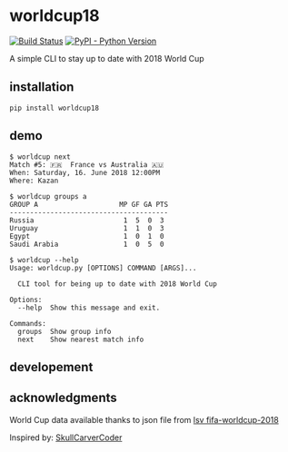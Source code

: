 # worldcup18

[![Build Status](https://travis-ci.org/tadeoos/worldcup.svg?branch=master)](https://travis-ci.org/tadeoos/worldcup)
[![PyPI - Python Version](https://img.shields.io/pypi/pyversions/Worldcup18.svg)](https://pypi.org/project/worldcup18/)

A simple CLI to stay up to date with 2018 World Cup

## installation

```
pip install worldcup18
```

## demo

```
$ worldcup next
Match #5: 🇫🇷  France vs Australia 🇦🇺
When: Saturday, 16. June 2018 12:00PM
Where: Kazan

$ worldcup groups a
GROUP A                    MP GF GA PTS
---------------------------------------
Russia                      1  5  0  3
Uruguay                     1  1  0  3
Egypt                       1  0  1  0
Saudi Arabia                1  0  5  0

$ worldcup --help
Usage: worldcup.py [OPTIONS] COMMAND [ARGS]...

  CLI tool for being up to date with 2018 World Cup

Options:
  --help  Show this message and exit.

Commands:
  groups  Show group info
  next    Show nearest match info
```

## developement

## acknowledgments

World Cup data available thanks to json file from [lsv fifa-worldcup-2018](https://github.com/lsv/fifa-worldcup-2018)

Inspired by: [SkullCarverCoder](https://github.com/SkullCarverCoder/wc18-cli)
